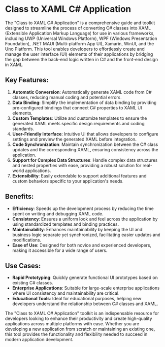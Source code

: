 # Class to XAML C# Application

The "Class to XAML C# Application" is a comprehensive guide and toolkit designed to streamline the process of converting C# classes into XAML (Extensible Application Markup Language) for use in various frameworks, including UWP (Universal Windows Platform), WPF (Windows Presentation Foundation), .NET MAUI (Multi-platform App UI), Xamarin, WinUI, and the Uno Platform. This tool enables developers to effortlessly create and manage the user interface (UI) elements of their applications by bridging the gap between the back-end logic written in C# and the front-end design in XAML.

## Key Features:
1. **Automatic Conversion**: Automatically generate XAML code from C# classes, reducing manual coding and potential errors.
2. **Data Binding**: Simplify the implementation of data binding by providing pre-configured bindings that connect C# properties to XAML UI elements.
3. **Custom Templates**: Utilize and customize templates to ensure the generated XAML meets specific design requirements and coding standards.
4. **User-Friendly Interface**: Intuitive UI that allows developers to configure settings and preview the generated XAML before integration.
5. **Code Synchronization**: Maintain synchronization between the C# class updates and the corresponding XAML, ensuring consistency across the application.
6. **Support for Complex Data Structures**: Handle complex data structures and nested properties with ease, providing a robust solution for real-world applications.
7. **Extensibility**: Easily extendable to support additional features and custom behaviors specific to your application's needs.

## Benefits:
- **Efficiency**: Speeds up the development process by reducing the time spent on writing and debugging XAML code.
- **Consistency**: Ensures a uniform look and feel across the application by using standardized templates and binding practices.
- **Maintainability**: Enhances maintainability by keeping the UI and business logic separate yet synchronized, facilitating easier updates and modifications.
- **Ease of Use**: Designed for both novice and experienced developers, making it accessible for a wide range of users.

## Use Cases:
- **Rapid Prototyping**: Quickly generate functional UI prototypes based on existing C# classes.
- **Enterprise Applications**: Suitable for large-scale enterprise applications where UI consistency and maintainability are critical.
- **Educational Tools**: Ideal for educational purposes, helping new developers understand the relationship between C# classes and XAML.

The "Class to XAML C# Application" toolkit is an indispensable resource for developers looking to enhance their productivity and create high-quality applications across multiple platforms with ease. Whether you are developing a new application from scratch or maintaining an existing one, this tool provides the functionality and flexibility needed to succeed in modern application development.
